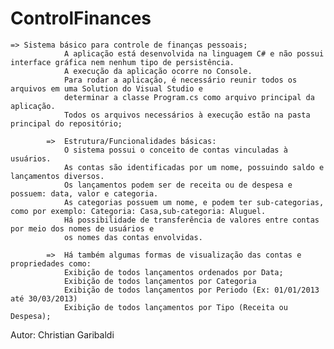 ControlFinances
===============
	=> Sistema básico para controle de finanças pessoais;
				A aplicação está desenvolvida na linguagem C# e não possui interface gráfica nem nenhum tipo de persistência.
				A execução da aplicação ocorre no Console.
				Para rodar a aplicação, é necessário reunir todos os arquivos em uma Solution do Visual Studio e
				determinar a classe Program.cs como arquivo principal da aplicação.
				Todos os arquivos necessários à execução estão na pasta principal do repositório;
			
			=>	Estrutura/Funcionalidades básicas:
				O sistema possui o conceito de contas vinculadas à usuários.
				As contas são identificadas por um nome, possuindo saldo e lançamentos diversos.
				Os lançamentos podem ser de receita ou de despesa e possuem: data, valor e categoria.
				As categorias possuem um nome, e podem ter sub-categorias, como por exemplo: Categoria: Casa,sub-categoria: Aluguel.
				Há possibilidade de transferência de valores entre contas por meio dos nomes de usuários e 
				os nomes das contas envolvidas.
			
			=> 	Há também algumas formas de visualização das contas e propriedades como:
				Exibição de todos lançamentos ordenados por Data;
				Exibição de todos lançamentos por Categoria
				Exibição de todos lançamentos por Periodo (Ex: 01/01/2013 até 30/03/2013)
				Exibição de todos lançamentos por Tipo (Receita ou Despesa);
		
Autor: Christian Garibaldi


  


